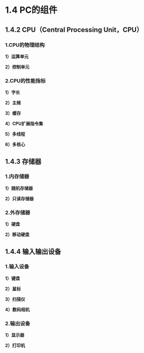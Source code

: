 # 1.4 PC的组件

##

## 1.4.2 CPU（Central Processing Unit，CPU）

### **1.CPU的物理结构**

**1）运算单元**

**2）控制单元**

### **2.CPU的性能指标**

**1）字长**

**2）主频**

**3）缓存**

**4）CPU扩展指令集**

**5）多线程**

**6）多核心**

## 1.4.3 存储器

### **1.内存储器**

**1）随机存储器**

**2）只读存储器**

### **2.外存储器**

**1）硬盘**

**2）移动硬盘**

## 1.4.4 输入输出设备

### **1.输入设备**

**1）键盘**

**2）鼠标**

**3）扫描仪**

**4）数码相机**

### **2.输出设备**

**1）显示器**

**2）打印机**
